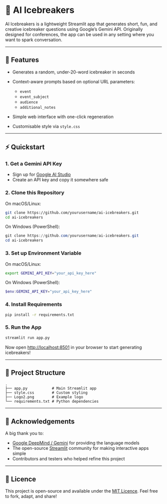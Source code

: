 # 🧊 AI Icebreakers

AI Icebreakers is a lightweight Streamlit app that generates short, fun, and creative icebreaker questions using Google’s Gemini API.
Originally designed for conferences, the app can be used in any setting where you want to spark conversation.

---

## 🚀 Features

* Generates a random, under-20-word icebreaker in seconds
* Context-aware prompts based on optional URL parameters:

  * `event`
  * `event_subject`
  * `audience`
  * `additional_notes`
* Simple web interface with one-click regeneration
* Customisable style via `style.css`

---

## ⚡ Quickstart

### 1. Get a Gemini API Key

* Sign up for [Google AI Studio](https://aistudio.google.com/)
* Create an API key and copy it somewhere safe

### 2. Clone this Repository

On macOS/Linux:

```bash
git clone https://github.com/yourusername/ai-icebreakers.git
cd ai-icebreakers
```

On Windows (PowerShell):

```powershell
git clone https://github.com/yourusername/ai-icebreakers.git
cd ai-icebreakers
```

### 3. Set up Environment Variable

On macOS/Linux:

```bash
export GEMINI_API_KEY="your_api_key_here"
```

On Windows (PowerShell):

```powershell
$env:GEMINI_API_KEY="your_api_key_here"
```

### 4. Install Requirements

```bash
pip install -r requirements.txt
```

### 5. Run the App

```bash
streamlit run app.py
```

Now open [http://localhost:8501](http://localhost:8501) in your browser to start generating icebreakers!

---

## 📂 Project Structure

```
.
├── app.py           # Main Streamlit app
├── style.css        # Custom styling
├── Logo2.png        # Example logo
└── requirements.txt # Python dependencies
```

---

## 🙏 Acknowledgements

A big thank you to:

* [Google DeepMind / Gemini](https://deepmind.google/) for providing the language models
* The open-source [Streamlit](https://streamlit.io/) community for making interactive apps simple
* Contributors and testers who helped refine this project

---

## 📜 Licence

This project is open-source and available under the [MIT Licence](LICENSE).
Feel free to fork, adapt, and share!
